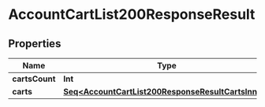 

# AccountCartList200ResponseResult


## Properties

Name | Type | Description | Notes
------------ | ------------- | ------------- | -------------
**cartsCount** | **Int** |  |  [optional]
**carts** | [**Seq&lt;AccountCartList200ResponseResultCartsInner&gt;**](AccountCartList200ResponseResultCartsInner.md) |  |  [optional]



